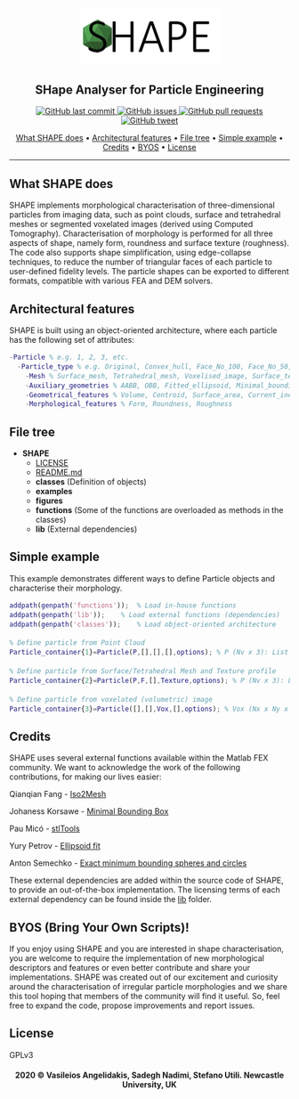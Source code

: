 <p align="center"><img width=50% src="https://github.com/vsangelidakis/SHAPE/blob/master/figures/SHAPE_Logo_Extended.png"></p>
<h2 align="center">SHape Analyser for Particle Engineering</a></h2>

<p align="center">
    <a href="https://github.com/vsangelidakis/SHAPE/commits/master">
    <img src="https://img.shields.io/github/last-commit/vsangelidakis/SHAPE.svg?style=flat-square&logo=github&logoColor=white"
         alt="GitHub last commit">
    <a href="https://github.com/vsangelidakis/SHAPE/issues">
    <img src="https://img.shields.io/github/issues-raw/vsangelidakis/SHAPE.svg?style=flat-square&logo=github&logoColor=white"
         alt="GitHub issues">
    <a href="https://github.com/vsangelidakis/SHAPE/pulls">
    <img src="https://img.shields.io/github/issues-pr-raw/vsangelidakis/SHAPE.svg?style=flat-square&logo=github&logoColor=white"
         alt="GitHub pull requests">
    <a href="https://twitter.com/intent/tweet?text=SHape Analyser for Particle Engineering: &url=https%3A%2F%2Fgithub.com%2Fvsangelidakis%2FSHAPE">
    <img src="https://img.shields.io/twitter/url/https/github.com/vsangelidakis/SHAPE.svg?style=flat-square&logo=twitter"
         alt="GitHub tweet">
</p>

<p align="center">
  <a href="#what-shape-does">What SHAPE does</a> •
  <a href="#architectural-features">Architectural features</a> •
  <a href="#file-tree">File tree</a> •
  <a href="#simple-example">Simple example</a> •
  <a href="#credits">Credits</a> •
  <a href="#byos-bring-your-own-scripts">BYOS</a> •
  <a href="#license">License</a>
</p>

---

## What SHAPE does
SHAPE implements morphological characterisation of three-dimensional particles from imaging data, such as point clouds, surface and tetrahedral meshes or segmented voxelated images (derived using Computed Tomography). Characterisation of morphology is performed for all three aspects of shape, namely form, roundness and surface texture (roughness). The code also supports shape simplification, using edge-collapse techniques, to reduce the number of triangular faces of each particle to user-defined fidelity levels. The particle shapes can be exported to different formats, compatible with various FEA and DEM solvers.

## Architectural features
SHAPE is built using an object-oriented architecture, where each particle has the following set of attributes:

```Matlab
-Particle % e.g. 1, 2, 3, etc.
  -Particle_type % e.g. Original, Convex_hull, Face_No_100, Face_No_50, etc.
    -Mesh % Surface_mesh, Tetrahedral_mesh, Voxelised_image, Surface_texture
    -Auxiliary_geometries % AABB, OBB, Fitted_ellipsoid, Minimal_bounding_sphere, Maximal_inscribed_sphere
    -Geometrical_features % Volume, Centroid, Surface_area, Current_inertia_tensor, Principal_inertia_tensor, Principal_orientations
    -Morphological_features % Form, Roundness, Roughness
```

## File tree
- __SHAPE__
  - [LICENSE](LICENSE)
  - [README.md](README.md)
  - __classes__ (Definition of objects)
  - __examples__
  - __figures__
  - __functions__ (Some of the functions are overloaded as methods in the classes)
  - __lib__ (External dependencies)


## Simple example
This example demonstrates different ways to define Particle objects and characterise their morphology.

```Matlab
addpath(genpath('functions'));	% Load in-house functions
addpath(genpath('lib'));	% Load external functions (dependencies)
addpath(genpath('classes'));	% Load object-oriented architecture

% Define particle from Point Cloud
Particle_container{1}=Particle(P,[],[],[],options); % P (Nv x 3): List of Vertices; options (struct): options for shape characterisation and/or simplification

% Define particle from Surface/Tetrahedral Mesh and Texture profile
Particle_container{2}=Particle(P,F,[],Texture,options); % P (Nv x 3): List of Vertices; F (Nf x 3) or (Nf x 4): List of Faces/Elements; Texture (Nx x Ny): Planar roughness profile

% Define particle from voxelated (volumetric) image
Particle_container{3}=Particle([],[],Vox,[],options); % Vox (Nx x Ny x Nz): Segmented voxelated (3-D) image of particle geometry;
```

## Credits
SHAPE uses several external functions available within the Matlab FEX community. We want to acknowledge the work of the following contributions, for making our lives easier:

Qianqian Fang - [Iso2Mesh](https://uk.mathworks.com/matlabcentral/fileexchange/68258-iso2mesh)

Johaness Korsawe - [Minimal Bounding Box](https://uk.mathworks.com/matlabcentral/fileexchange/18264-minimal-bounding-box)

Pau Micó - [stlTools](https://uk.mathworks.com/matlabcentral/fileexchange/51200-stltools)

Yury Petrov - [Ellipsoid fit](https://uk.mathworks.com/matlabcentral/fileexchange/24693-ellipsoid-fit)

Anton Semechko - [Exact minimum bounding spheres and circles](https://uk.mathworks.com/matlabcentral/fileexchange/48725-exact-minimum-bounding-spheres-and-circles)

These external dependencies are added within the source code of SHAPE, to provide an out-of-the-box implementation. The licensing terms of each external dependency can be found inside the [lib](lib/) folder.

## BYOS (Bring Your Own Scripts)!
If you enjoy using SHAPE and you are interested in shape characterisation, you are welcome to require the implementation of new morphological descriptors and features or even better contribute and share your implementations. SHAPE was created out of our excitement and curiosity around the characterisation of irregular particle morphologies and we share this tool hoping that members of the community will find it useful. So, feel free to expand the code, propose improvements and report issues.

## License
GPLv3

<h4 align="center">2020 © Vasileios Angelidakis, Sadegh Nadimi, Stefano Utili. Newcastle University, UK</a></h4>